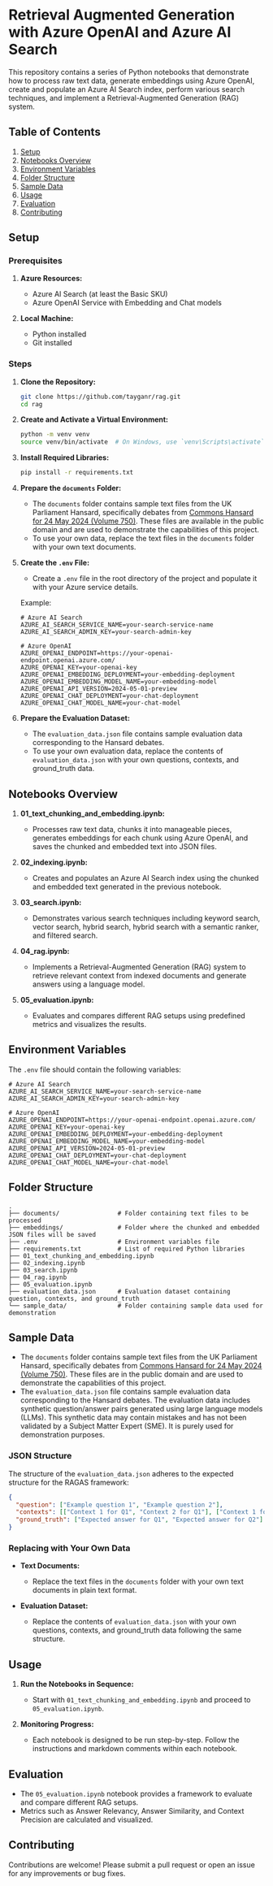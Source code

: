 # Retrieval Augmented Generation with Azure OpenAI and Azure AI Search  
   
This repository contains a series of Python notebooks that demonstrate how to process raw text data, generate embeddings using Azure OpenAI, create and populate an Azure AI Search index, perform various search techniques, and implement a Retrieval-Augmented Generation (RAG) system.  
   
## Table of Contents  
1. [Setup](#setup)  
2. [Notebooks Overview](#notebooks-overview)  
3. [Environment Variables](#environment-variables)  
4. [Folder Structure](#folder-structure)  
5. [Sample Data](#sample-data)  
6. [Usage](#usage)  
7. [Evaluation](#evaluation)  
8. [Contributing](#contributing)  
   
## Setup  
   
### Prerequisites  
1. **Azure Resources:**  
   - Azure AI Search (at least the Basic SKU)  
   - Azure OpenAI Service with Embedding and Chat models  
   
2. **Local Machine:**  
   - Python installed  
   - Git installed  
   
### Steps  
1. **Clone the Repository:**  
   ```bash  
   git clone https://github.com/tayganr/rag.git
   cd rag
   ```  
   
2. **Create and Activate a Virtual Environment:**  
   ```bash  
   python -m venv venv  
   source venv/bin/activate  # On Windows, use `venv\Scripts\activate`  
   ```  
   
3. **Install Required Libraries:**  
   ```bash  
   pip install -r requirements.txt  
   ```  
   
4. **Prepare the `documents` Folder:**  
   - The `documents` folder contains sample text files from the UK Parliament Hansard, specifically debates from [Commons Hansard for 24 May 2024 (Volume 750)](https://hansard.parliament.uk/commons/2024-05-24). These files are available in the public domain and are used to demonstrate the capabilities of this project.  
   - To use your own data, replace the text files in the `documents` folder with your own text documents.  
   
5. **Create the `.env` File:**  
   - Create a `.env` file in the root directory of the project and populate it with your Azure service details.  
  
   Example:  
   ```plaintext  
   # Azure AI Search  
   AZURE_AI_SEARCH_SERVICE_NAME=your-search-service-name  
   AZURE_AI_SEARCH_ADMIN_KEY=your-search-admin-key  
  
   # Azure OpenAI  
   AZURE_OPENAI_ENDPOINT=https://your-openai-endpoint.openai.azure.com/  
   AZURE_OPENAI_KEY=your-openai-key  
   AZURE_OPENAI_EMBEDDING_DEPLOYMENT=your-embedding-deployment  
   AZURE_OPENAI_EMBEDDING_MODEL_NAME=your-embedding-model  
   AZURE_OPENAI_API_VERSION=2024-05-01-preview  
   AZURE_OPENAI_CHAT_DEPLOYMENT=your-chat-deployment  
   AZURE_OPENAI_CHAT_MODEL_NAME=your-chat-model  
   ```  
   
6. **Prepare the Evaluation Dataset:**  
   - The `evaluation_data.json` file contains sample evaluation data corresponding to the Hansard debates.  
   - To use your own evaluation data, replace the contents of `evaluation_data.json` with your own questions, contexts, and ground_truth data.  
   
## Notebooks Overview  
   
1. **01_text_chunking_and_embedding.ipynb:**  
   - Processes raw text data, chunks it into manageable pieces, generates embeddings for each chunk using Azure OpenAI, and saves the chunked and embedded text into JSON files.  
   
2. **02_indexing.ipynb:**  
   - Creates and populates an Azure AI Search index using the chunked and embedded text generated in the previous notebook.  
   
3. **03_search.ipynb:**  
   - Demonstrates various search techniques including keyword search, vector search, hybrid search, hybrid search with a semantic ranker, and filtered search.  
   
4. **04_rag.ipynb:**  
   - Implements a Retrieval-Augmented Generation (RAG) system to retrieve relevant context from indexed documents and generate answers using a language model.  
   
5. **05_evaluation.ipynb:**  
   - Evaluates and compares different RAG setups using predefined metrics and visualizes the results.  
   
## Environment Variables  
   
The `.env` file should contain the following variables:  
   
```plaintext  
# Azure AI Search  
AZURE_AI_SEARCH_SERVICE_NAME=your-search-service-name  
AZURE_AI_SEARCH_ADMIN_KEY=your-search-admin-key  
   
# Azure OpenAI  
AZURE_OPENAI_ENDPOINT=https://your-openai-endpoint.openai.azure.com/  
AZURE_OPENAI_KEY=your-openai-key  
AZURE_OPENAI_EMBEDDING_DEPLOYMENT=your-embedding-deployment  
AZURE_OPENAI_EMBEDDING_MODEL_NAME=your-embedding-model  
AZURE_OPENAI_API_VERSION=2024-05-01-preview  
AZURE_OPENAI_CHAT_DEPLOYMENT=your-chat-deployment  
AZURE_OPENAI_CHAT_MODEL_NAME=your-chat-model  
```  
   
## Folder Structure  
   
```plaintext  
.  
├── documents/                # Folder containing text files to be processed  
├── embeddings/               # Folder where the chunked and embedded JSON files will be saved  
├── .env                      # Environment variables file  
├── requirements.txt          # List of required Python libraries  
├── 01_text_chunking_and_embedding.ipynb  
├── 02_indexing.ipynb  
├── 03_search.ipynb  
├── 04_rag.ipynb  
├── 05_evaluation.ipynb  
├── evaluation_data.json      # Evaluation dataset containing question, contexts, and ground_truth  
└── sample_data/              # Folder containing sample data used for demonstration  
```  
   
## Sample Data  
   
- The `documents` folder contains sample text files from the UK Parliament Hansard, specifically debates from [Commons Hansard for 24 May 2024 (Volume 750)](https://hansard.parliament.uk/commons/2024-05-24). These files are in the public domain and are used to demonstrate the capabilities of this project.  
- The `evaluation_data.json` file contains sample evaluation data corresponding to the Hansard debates. The evaluation data includes synthetic question/answer pairs generated using large language models (LLMs). This synthetic data may contain mistakes and has not been validated by a Subject Matter Expert (SME). It is purely used for demonstration purposes.  
   
### JSON Structure  
The structure of the `evaluation_data.json` adheres to the expected structure for the RAGAS framework:  
```json  
{  
  "question": ["Example question 1", "Example question 2"],  
  "contexts": [["Context 1 for Q1", "Context 2 for Q1"], ["Context 1 for Q2", "Context 2 for Q2"]],  
  "ground_truth": ["Expected answer for Q1", "Expected answer for Q2"]  
}  
```  
   
### Replacing with Your Own Data  
- **Text Documents:**  
  - Replace the text files in the `documents` folder with your own text documents in plain text format.  
    
- **Evaluation Dataset:**  
  - Replace the contents of `evaluation_data.json` with your own questions, contexts, and ground_truth data following the same structure.  
   
## Usage  
   
1. **Run the Notebooks in Sequence:**  
   - Start with `01_text_chunking_and_embedding.ipynb` and proceed to `05_evaluation.ipynb`.  
   
2. **Monitoring Progress:**  
   - Each notebook is designed to be run step-by-step. Follow the instructions and markdown comments within each notebook.  
   
## Evaluation  
   
- The `05_evaluation.ipynb` notebook provides a framework to evaluate and compare different RAG setups.  
- Metrics such as Answer Relevancy, Answer Similarity, and Context Precision are calculated and visualized.  
   
## Contributing  
   
Contributions are welcome! Please submit a pull request or open an issue for any improvements or bug fixes.  
